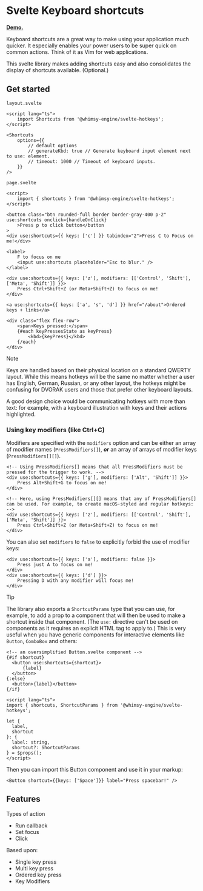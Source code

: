 # Svelte Keyboard shortcuts

[**Demo.**](https://svelte-hotkeys.netlify.app/)

Keyboard shortcuts are a great way to make using your application much quicker. It especially enables your power users to be super quick on common actions.
Think of it as Vim for web applications.

This svelte library makes adding shortcuts easy and also consolidates the display of shortcuts available. (Optional.)

## Get started

`layout.svelte`
```svelte
<script lang="ts">
	import Shortcuts from '@whimsy-engine/svelte-hotkeys';
</script>

<Shortcuts
	options={{
		// default options
		// generateKbd: true // Generate keyboard input element next to use: element.
		// timeout: 1000 // Timeout of keyboard inputs.
	}}
/>
```

`page.svelte`
```svelte
<script>
	import { shortcuts } from '@whimsy-engine/svelte-hotkeys';
</script>

<button class="btn rounded-full border border-gray-400 p-2" use:shortcuts onclick={handleOnClick}
	>Press p to click button</button
>
<div use:shortcuts={{ keys: ['c'] }} tabindex="2">Press C to Focus on me!</div>

<label>
	F to focus on me
	<input use:shortcuts placeholder="Esc to blur." />
</label>

<div use:shortcuts={{ keys: ['z'], modifiers: [['Control', 'Shift'], ['Meta', 'Shift']] }}>
	Press Ctrl+Shift+Z (or Meta+Shift+Z) to focus on me!
</div>

<a use:shortcuts={{ keys: ['a', 's', 'd'] }} href="/about">Ordered keys + links</a>

<div class="flex flex-row">
	<span>Keys pressed:</span>
	{#each keyPressesState as keyPress}
		<kbd>{keyPress}</kbd>
	{/each}
</div>
```

> [!NOTE]
> Keys are handled based on their physical location on a standard QWERTY layout. While this means hotkeys will be the same no matter whether a user has English, German, Russian, or any other layout, the hotkeys might be confusing for DVORAK users and those that prefer other keyboard layouts.
>
> A good design choice would be communicating hotkeys with more than text: for example, with a keyboard illustration with keys and their actions highlighted.

### Using key modifiers (like Ctrl+C)

Modifiers are specified with the `modifiers` option and can be either an array of modifier names (`PressModifiers[]`), ***or*** an array of arrays of modifier keys (`PressModifiers[][]`).

```svelte
<!-- Using PressModifiers[] means that all PressModifiers must be pressed for the trigger to work. -->
<div use:shortcuts={{ keys: ['g'], modifiers: ['Alt', 'Shift']] }}>
	Press Alt+Shift+G to focus on me!
</div>

<!-- Here, using PressModifiers[][] means that any of PressModifiers[] can be used. For example, to create macOS-styled and regular hotkeys: -->
<div use:shortcuts={{ keys: ['z'], modifiers: [['Control', 'Shift'], ['Meta', 'Shift']] }}>
	Press Ctrl+Shift+Z (or Meta+Shift+Z) to focus on me!
</div>
```

You can also set `modifiers` to `false` to explicitly forbid the use of modifier keys:

```svelte
<div use:shortcuts={{ keys: ['a'], modifiers: false }}>
	Press just A to focus on me!
</div>
<div use:shortcuts={{ keys: ['d'] }}>
	Pressing D with any modifier will focus me!
</div>
```

> [!TIP]
> The library also exports a `ShortcutParams` type that you can use, for example, to add a prop to a component that will then be used to make a shortcut inside that component. (The `use:` directive can't be used on components as it requires an explicit HTML tag to apply to.) This is very useful when you have generic components for interactive elements like `Button`, `ComboBox` and others:
>
> ```svelte
> <!-- an oversimplified Button.svelte component -->
> {#if shortcut}
> 	<button use:shortcuts={shortcut}>
> 		{label}
> 	</button>
> {:else}
> 	<button>{label}</button>
> {/if}
>
> <script lang="ts">
> import { shortcuts, ShortcutParams } from '@whimsy-engine/svelte-hotkeys';
>
> let {
> 	label,
> 	shortcut
> }: {
> 	label: string,
> 	shortcut?: ShortcutParams
> } = $props();
> </script>
> ```
> Then you can import this Button component and use it in your markup:
> ```svelte
> <Button shortcut={{keys: ['Space']}} label="Press spacebar!" />
> ```

## Features

Types of action

- Run callback
- Set focus
- Click

Based upon:

- Single key press
- Multi key press
- Ordered key press
- Key Modifiers
